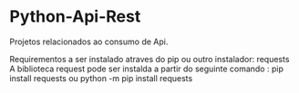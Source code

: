 # Python-Api-Rest
Projetos relacionados ao  consumo de  Api.

Requirementos a ser instalado atraves do pip ou outro instalador: requests 
A biblioteca request pode ser instalda a partir do seguinte comando :
      pip install requests
              ou
      python -m pip install requests


